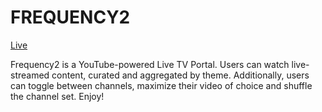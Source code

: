 # FREQUENCY2

[Live](www.frequency2.live)

Frequency2 is a YouTube-powered Live TV Portal. Users can watch live-streamed content, curated and aggregated by theme. Additionally, users can toggle between channels, maximize their video of choice and shuffle the channel set. Enjoy!
